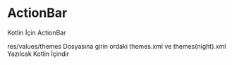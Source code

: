 # ActionBar
Kotlin İçin ActionBar


res/values/themes Dosyasına girin ordaki themes.xml ve themes(night).xml Yazılcak Kotlin İçindir
